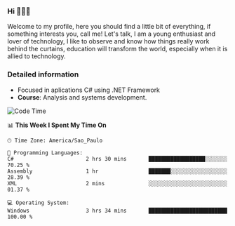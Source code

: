 


### Hi 🙋🏽‍♂️

Welcome to my profile, here you should find a little bit of everything, if something interests you, call me! Let's talk,
I am a young enthusiast and lover of technology, I like to observe and know how things really work behind the curtains, 
education will transform the world, especially when it is allied to technology.

### Detailed information
* Focused in aplications C# using .NET Framework
* **Course**: Analysis and systems development.

<!--START_SECTION:waka-->
![Code Time](http://img.shields.io/badge/Code%20Time-327%20hrs%2038%20mins-blue)

📊 **This Week I Spent My Time On** 

```text
🕑︎ Time Zone: America/Sao_Paulo

💬 Programming Languages: 
C#                       2 hrs 30 mins       ██████████████████░░░░░░░   70.25 % 
Assembly                 1 hr                ███████░░░░░░░░░░░░░░░░░░   28.39 % 
XML                      2 mins              ░░░░░░░░░░░░░░░░░░░░░░░░░   01.37 % 

💻 Operating System: 
Windows                  3 hrs 34 mins       █████████████████████████   100.00 % 
```


<!--END_SECTION:waka-->


